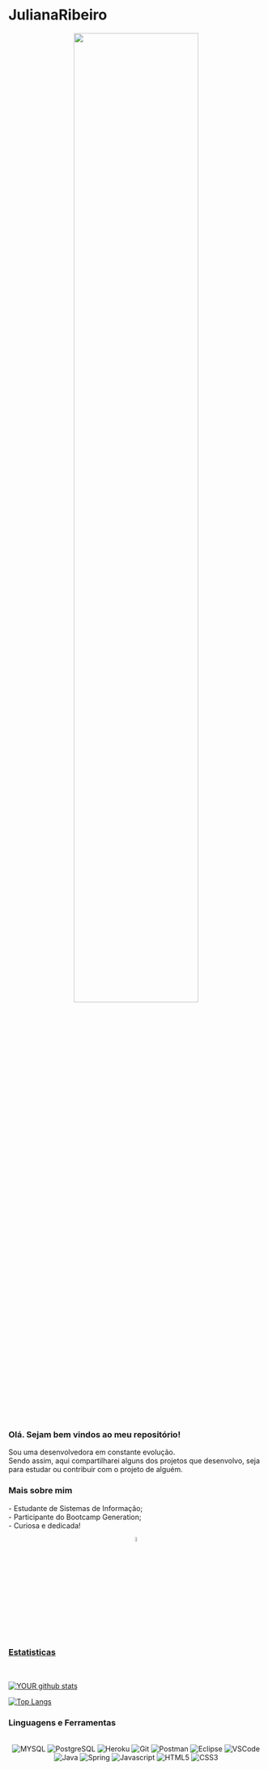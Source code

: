 # JulianaRibeiro

<p align="center">
<img width="70%" border-radius: 50% src="https://github.com/JuRibeiro/JulianaRibeiro/blob/main/img/mulheres-na-tech.jpg">
</p>

<h3>Olá. Sejam bem vindos ao meu repositório! </h3>

Sou uma desenvolvedora em constante evolução. <br>
Sendo assim, aqui compartilharei alguns dos projetos que desenvolvo, seja para estudar ou contribuir com o projeto de alguém.

<h3>Mais sobre mim </h3>
- Estudante de Sistemas de Informação; <br>
- Participante do Bootcamp Generation; <br>
- Curiosa e dedicada!

<p align="center">
<a href="https://www.linkedin.com/in/juliana-ribeiro-b71316153/">
<img width="5%"src="https://github.com/JuRibeiro/JulianaRibeiro/blob/main/img/linkedin.png"> 
</p>
 
<p align="center">
<h3>Estatisticas</h3>
<br>

![YOUR github stats](https://github-readme-stats.vercel.app/api?username=JuRibeiro)


[![Top Langs](https://github-readme-stats.vercel.app/api/top-langs/?username=JuRibeiro)](https://github.com/JuRibeiro?tab=repositories)
</P>

<h3>Linguagens e Ferramentas </h3>

<p align = "center"> 
<br>
 <img src="https://img.shields.io/badge/MySQL-00000F?style=for-the-badge&logo=mysql&logoColor=white" alt="MYSQL" />
  <img src="https://img.shields.io/badge/PostgreSQL-316192?style=for-the-badge&logo=postgresql&logoColor=white" alt="PostgreSQL" />
  <img src="https://img.shields.io/badge/Heroku-430098?style=for-the-badge&logo=heroku&logoColor=white" alt="Heroku" />
  <img src="https://img.shields.io/badge/Git-F05032?style=for-the-badge&logo=git&logoColor=white" alt="Git" />
  <img src="https://img.shields.io/badge/Postman-FF6C37?style=for-the-badge&logo=Postman&logoColor=white" alt="Postman" />
  <img src="https://img.shields.io/badge/Eclipse-2C2255?style=for-the-badge&logo=eclipse&logoColor=white" alt="Eclipse" />
  <img src="https://img.shields.io/badge/Visual_Studio_Code-0078D4?style=for-the-badge&logo=visual%20studio%20code&logoColor=white" alt="VSCode" />
  <img src="https://img.shields.io/badge/Java-ED8B00?style=for-the-badge&logo=java&logoColor=white" alt="Java" /> 
  <img src="https://img.shields.io/badge/Spring-6DB33F?style=for-the-badge&logo=spring&logoColor=white" alt="Spring" />
  <img src="https://img.shields.io/badge/JavaScript-323330?style=for-the-badge&logo=javascript&logoColor=F7DF1E" alt="Javascript" /> 
  <img src="https://img.shields.io/badge/HTML5-E34F26?style=for-the-badge&logo=html5&logoColor=white" alt="HTML5" />
  <img src="https://img.shields.io/badge/CSS3-1572B6?style=for-the-badge&logo=css3&logoColor=white" alt="CSS3" />
 
</p>